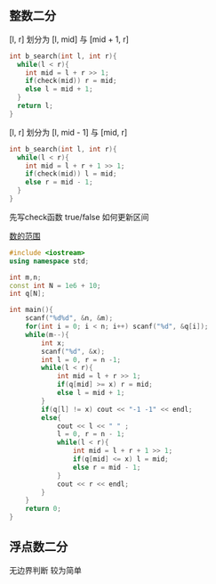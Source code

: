 ## 整数二分
[l, r] 划分为 [l, mid] 与 [mid + 1, r]
``` C++
int b_search(int l, int r){
  while(l < r){
    int mid = l + r >> 1;
    if(check(mid)) r = mid;
    else l = mid + 1;
  }
  return l;
}
```

[l, r] 划分为 [l, mid - 1] 与 [mid, r]
``` C++
int b_search(int l, int r){
  while(l < r){
    int mid = l + r + 1 >> 1;
    if(check(mid)) l = mid;
    else r = mid - 1;
  }
}
```

先写check函数
true/false 如何更新区间

[数的范围](https://www.acwing.com/problem/content/791/)

``` C++
#include <iostream>
using namespace std;

int m,n;
const int N = 1e6 + 10;
int q[N];

int main(){
    scanf("%d%d", &n, &m);
    for(int i = 0; i < n; i++) scanf("%d", &q[i]);
    while(m--){
        int x;
        scanf("%d", &x);
        int l = 0, r = n -1;
        while(l < r){
            int mid = l + r >> 1;
            if(q[mid] >= x) r = mid;
            else l = mid + 1;
        }
        if(q[l] != x) cout << "-1 -1" << endl;
        else{
            cout << l << " " ;
            l = 0, r = n - 1;
            while(l < r){
                int mid = l + r + 1 >> 1;
                if(q[mid] <= x) l = mid;
                else r = mid - 1;
            }
            cout << r << endl;
        }
    }
    return 0;
}
```

## 浮点数二分

无边界判断 较为简单


